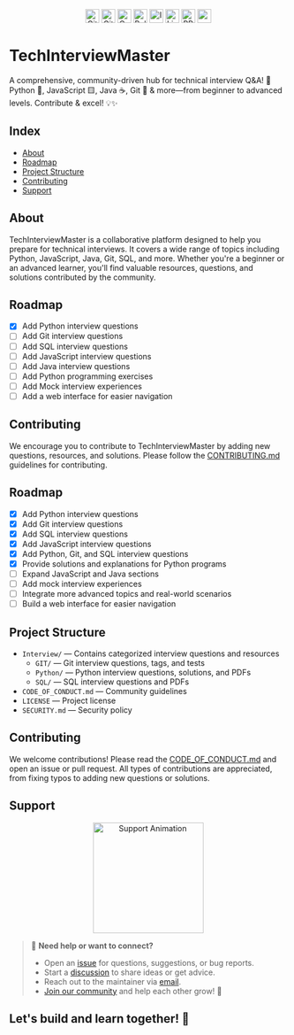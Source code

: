 <div align="center">
  <img height="25px" src="https://img.shields.io/github/stars/iamAntimPal/TechInterviewMaster?style=social" alt="GitHub stars">
  <img height="25px" src="https://img.shields.io/github/forks/iamAntimPal/TechInterviewMaster?style=social" alt="GitHub forks">
  <img height="25px" src="https://img.shields.io/github/contributors/iamAntimPal/TechInterviewMaster" alt="Contributors">
  <img height="25px" src="https://img.shields.io/github/issues-pr/iamAntimPal/TechInterviewMaster" alt="Pull Requests">
  <img height="25px" src="https://img.shields.io/github/issues/iamAntimPal/TechInterviewMaster" alt="Issues">
  <img height="25px" src="https://img.shields.io/github/license/iamAntimPal/TechInterviewMaster" alt="License">
  <a href="https://makeapullrequest.com"><img height="25px" src="https://img.shields.io/badge/PRs-welcome-brightgreen.svg?style=flat-square" alt="PRs Welcome"></a>
  <img height="25px" src="https://img.shields.io/github/last-commit/iamAntimPal/TechInterviewMaster"/>
</div>

# TechInterviewMaster

A comprehensive, community-driven hub for technical interview Q&A! 🎯 Python 🐍, JavaScript 🟨, Java ☕, Git 🐙 & more—from beginner to advanced levels. Contribute & excel! 💡✨

## Index

- [About](#about)
- [Roadmap](#roadmap)
- [Project Structure](#project-structure)
- [Contributing](#contributing)
- [Support](#support )

## About

TechInterviewMaster is a collaborative platform designed to help you prepare for technical interviews. It covers a wide range of topics including Python, JavaScript, Java, Git, SQL, and more. Whether you're a beginner or an advanced learner, you'll find valuable resources, questions, and solutions contributed by the community.

## Roadmap

- [x] Add Python interview questions
- [ ] Add Git interview questions
- [ ] Add SQL interview questions
- [ ] Add JavaScript interview questions
- [ ] Add Java interview questions
- [ ] Add Python programming exercises
- [ ] Add Mock interview experiences
- [ ] Add a web interface for easier navigation

## Contributing

We encourage you to contribute to TechInterviewMaster by adding new questions, resources, and solutions. Please follow the [CONTRIBUTING.md](./CONTRIBUTING.md) guidelines for contributing.

## Roadmap

- [x] Add Python interview questions
- [x] Add Git interview questions
- [x] Add SQL interview questions
- [x] Add JavaScript interview questions
- [x] Add Python, Git, and SQL interview questions
- [x] Provide solutions and explanations for Python programs
- [ ] Expand JavaScript and Java sections
- [ ] Add mock interview experiences
- [ ] Integrate more advanced topics and real-world scenarios
- [ ] Build a web interface for easier navigation

## Project Structure

- `Interview/` — Contains categorized interview questions and resources
  - `GIT/` — Git interview questions, tags, and tests
  - `Python/` — Python interview questions, solutions, and PDFs
  - `SQL/` — SQL interview questions and PDFs
- `CODE_OF_CONDUCT.md` — Community guidelines
- `LICENSE` — Project license
- `SECURITY.md` — Security policy

## Contributing

We welcome contributions! Please read the [CODE_OF_CONDUCT.md](./CODE_OF_CONDUCT.md) and open an issue or pull request. All types of contributions are appreciated, from fixing typos to adding new questions or solutions.

## Support 

<div align="center">
  <img src="https://media.giphy.com/media/3o7aD2saalBwwftBIY/giphy.gif" width="200" alt="Support Animation">
</div>

> 💬 **Need help or want to connect?**
>
> - Open an [issue](https://github.com/iamAntimPal/TechInterviewMaster/issues) for questions, suggestions, or bug reports.
> - Start a [discussion](https://github.com/iamAntimPal/TechInterviewMaster/discussions) to share ideas or get advice.
> - Reach out to the maintainer via [email](mailto:antimpal113@gmail.com).
> - [Join our community](https://github.com/Optimism-Educators) and help each other grow! 🚀

## Let's build and learn together! 🌟

